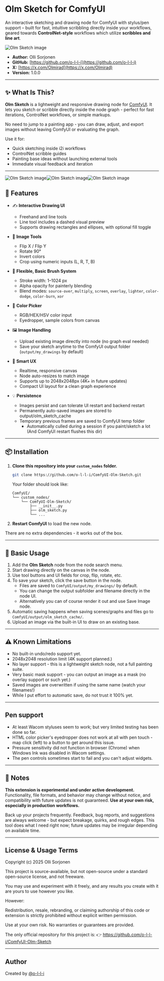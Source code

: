 # Olm Sketch for ComfyUI

An interactive sketching and drawing node for ComfyUI with stylus/pen support – built for fast, intuitive scribbling directly inside your workflows, geared towards **ControlNet-style** workflows which utilize **scribbles and line art**.

![Olm Sketch image](./assets/olm_sketch_splash.png)

- **Author:** Olli Sorjonen
- **GitHub:** [https://github.com/o-l-l-i](https://github.com/o-l-l-i)
- **X:** [https://x.com/Olmirad](https://x.com/Olmirad)
- **Version:** 1.0.0

---

## ✨ What Is This?

**Olm Sketch** is a lightweight and responsive drawing node for [ComfyUI](https://github.com/comfyanonymous/ComfyUI). It lets you sketch or scribble directly inside the node graph - perfect for fast iterations, ControlNet workflows, or simple markups.

No need to jump to a painting app - you can draw, adjust, and export images without leaving ComfyUI or evaluating the graph.

Use it for:

- Quick sketching inside i2i workflows
- ControlNet scribble guides
- Painting base ideas without launching external tools
- Immediate visual feedback and iteration

---

![Olm Sketch image](./assets/olm_sketch_panel_view.png)![Olm Sketch image](./assets/olm_sketch_line_tool.png)![Olm Sketch image](./assets/olm_sketch_shapes.png)

## 🎨 Features

- ✍️ **Interactive Drawing UI**
  - Freehand and line tools
  - Line tool includes a dashed visual preview
  - Supports drawing rectangles and ellipses, with optional fill toggle

- 🧰 **Image Tools**
  - Flip X / Flip Y
  - Rotate 90°
  - Invert colors
  - Crop using numeric inputs (L, R, T, B)

- 🌈 **Flexible, Basic Brush System**
  - Stroke width: 1–1024 px
  - Alpha opacity for painterly blending
  - Blend modes: `source-over`, `multiply`, `screen`, `overlay`, `lighter`, `color-dodge`, `color-burn`, `xor`

- 🎨 **Color Picker**
  - RGB/HEX/HSV color input
  - Eyedropper, sample colors from canvas

- 🖼️ **Image Handling**
  - Upload existing image directly into node (no graph eval needed)
  - Save your sketch anytime to the ComfyUI output folder (`output/my_drawings` by default)

- 🧠 **Smart UX**
  - Realtime, responsive canvas
  - Node auto-resizes to match image
  - Supports up to 2048x2048px (4K+ in future updates)
  - Compact UI layout for a clean graph experience

- 💡 **Persistence**
  - Images persist and can tolerate UI restart and backend restart
  - Permanently auto-saved images are stored to output/olm_sketch_cache
  - Temporary previous frames are saved to ComfyUI temp folder
    - Automatically culled during a session if you paint/sketch a lot (And ComfyUI restart flushes this dir)
---

## 📦 Installation

1. **Clone this repository into your `custom_nodes` folder.**

    ```bash
    git clone https://github.com/o-l-l-i/ComfyUI-Olm-Sketch.git
    ```

    Your folder should look like:

    ```
    ComfyUI/
    └── custom_nodes/
        └── ComfyUI-Olm-Sketch/
            ├── __init__.py
            ├── olm_sketch.py
            └── ...
    ```

2. **Restart ComfyUI** to load the new node.

There are no extra dependencies - it works out of the box.

---

## 🧪 Basic Usage

1. Add the **Olm Sketch** node from the node search menu.
2. Start drawing directly on the canvas in the node.
3. Use tool buttons and UI fields for crop, flip, rotate, etc.
4. To save your sketch, click the save button in the node.
    - Files are saved to `ComfyUI/output/my_drawings/` by default.
    - You can change the output subfolder and filename directly in the node UI.
    - Alternatively you can of course render it out and use Save Image node.
5. Automatic saving happens when saving scenes/graphs and files go to `ComfyUI/output/olm_sketch_cache/`.
6. Upload an image via the built-in UI to draw on an existing base.

---

## ⚠️ Known Limitations

- No built-in undo/redo support yet.
- 2048x2048 resolution limit (4K support planned.)
- No layer support - this is a lightweight sketch node, not a full painting suite.
- Very basic mask support - you can output an image as a mask (no overlay support or such yet.)
- Saved images are overwritten if using the same name (watch your filenames!)
- While I put effort to automatic save, do not trust it 100% yet.

---

## Pen support
- At least Wacom styluses seem to work; but very limited testing has been done so far.
- HTML color picker's eyedropper does not work at all with pen touch - map click (left) to a button to get around this issue.
- Pressure sensitivity did not function in browser (Chrome) when Windows Ink was disabled in Wacom settings.
- The pen controls sometimes start to fail and you can't adjust widgets.

---

## 💬 Notes

**This extension is experimental and under active development.**
Functionality, file formats, and behavior may change without notice, and compatibility with future updates is not guaranteed.
**Use at your own risk, especially in production workflows.**

Back up your projects frequently. Feedback, bug reports, and suggestions are always welcome - but expect breakage, quirks, and rough edges. This tool does what I need right now; future updates may be irregular depending on available time.

---

## License & Usage Terms

Copyright (c) 2025 Olli Sorjonen

This project is source-available, but not open-source under a standard open-source license, and not freeware.

You may use and experiment with it freely, and any results you create with it are yours to use however you like.

However:

Redistribution, resale, rebranding, or claiming authorship of this code or extension is strictly prohibited without explicit written permission.

Use at your own risk. No warranties or guarantees are provided.

The only official repository for this project is:
👉 https://github.com/o-l-l-i/ComfyUI-Olm-Sketch

---

## Author

Created by [@o-l-l-i](https://github.com/o-l-l-i)
